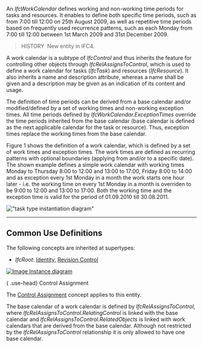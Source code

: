 An _IfcWorkCalendar_ defines working and non-working time periods for tasks and resources. It enables to define both specific time periods, such as from 7:00 till 12:00 on 25th August 2009, as well as repetitive time periods based on frequently used recurrence patterns, such as each Monday from 7:00 till 12:00 between 1st March 2009 and 31st December 2009.

> HISTORY&nbsp; New entity in IFC4.

A work calendar is a subtype of _IfcControl_ and thus inherits the feature for controlling other objects through _IfcRelAssignsToControl_, which is used to define a work calendar for tasks (_IfcTask_) and resources (_IfcResource_). It also inherits a name and description attribute, whereas a name shall be given and a description may be given as an indication of its content and usage.

The definition of time periods can be derived from a base calendar and/or modified/defined by a set of working times and non-working exception times. All time periods defined by _IfcWorkCalendar.ExceptionTimes_ override the time periods inherited from the base calendar (base calendar is defined as the next applicable calendar for the task or resource). Thus, exception times replace the working times from the base calendar.

Figure 1 shows the definition of a work calendar, which is defined by a set of work times and exception times. The work times are defined as recurring patterns with optional boundaries (applying from and/or to a specific date). The shown example defines a simple work calendar with working times Monday to Thursday 8:00 to 12:00 and 13:00 to 17:00, Friday 8:00 to 14:00 and as exception every 1st Monday in a month the work starts one hour later - i.e. the working time on every 1st Monday in a month is overriden to be 9:00 to 12:00 and 13:00 to 17:00. Both the working time and the exception time is valid for the period of 01.09.2010 till 30.08.2011.

!["task type instantiation diagram"](../../../figures/ifcworkcalendar_instantiation_diagram.png "Figure 1 &mdash; Work calendar instantiation")

___
## Common Use Definitions
The following concepts are inherited at supertypes:

* _IfcRoot_: [Identity](../../templates/identity.htm), [Revision Control](../../templates/revision-control.htm)

[![Image](../../../img/diagram.png)&nbsp;Instance diagram](../../../annex/annex-d/common-use-definitions/ifcworkcalendar.htm)

{ .use-head}
Control Assignment

The [Control Assignment](../../templates/control-assignment.htm) concept applies to this entity.

The base calendar of a work calendar is defined by _IfcRelAssignsToControl_, where _IfcRelAssignsToControl.RelatingControl_ is linked with the base calendar and _IfcRelAssignsToControl.RelatedObjects_ is linked with work calendars that are derived from the base calendar. Although not restricted by the _IfcRelAssignsToControl_ relationship it is only allowed to have one base calendar.